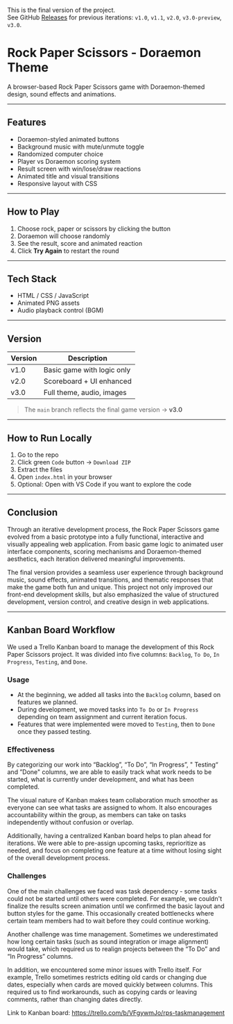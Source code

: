 This is the final version of the project.  
See GitHub [Releases](https://github.com/jiajunnn42o/rock-paper-scissors-assignment) for previous iterations: `v1.0`, `v1.1`, `v2.0`, `v3.0-preview`, `v3.0`.

# Rock Paper Scissors - Doraemon Theme

A browser-based Rock Paper Scissors game with Doraemon-themed design, sound effects and animations.

---

## Features

-  Doraemon-styled animated buttons
-  Background music with mute/unmute toggle
-  Randomized computer choice
-  Player vs Doraemon scoring system
-  Result screen with win/lose/draw reactions
-  Animated title and visual transitions
-  Responsive layout with CSS

---

##  How to Play

1. Choose rock, paper or scissors by clicking the button
2. Doraemon will choose randomly
3. See the result, score and animated reaction
4. Click **Try Again** to restart the round

---

## Tech Stack

- HTML / CSS / JavaScript
- Animated PNG assets
- Audio playback control (BGM)

---

## Version

| Version | Description                |
|---------|----------------------------|
| v1.0    | Basic game with logic only |
| v2.0    | Scoreboard + UI enhanced   |
| v3.0    | Full theme, audio, images  |

> The `main` branch reflects the final game version → **v3.0**

---

## How to Run Locally

1. Go to the repo  
2. Click green `Code` button → `Download ZIP`  
3. Extract the files  
4. Open `index.html` in your browser  
5. Optional: Open with VS Code if you want to explore the code

---

## Conclusion

Through an iterative development process, the Rock Paper Scissors game evolved from a basic prototype into a fully functional, interactive and visually appealing web application. From basic game logic to animated user interface components, scoring mechanisms and Doraemon-themed aesthetics, each iteration delivered meaningful improvements.

The final version provides a seamless user experience through background music, sound effects, animated transitions, and thematic responses that make the game both fun and unique. This project not only improved our front-end development skills, but also emphasized the value of structured development, version control, and creative design in web applications.

---

## Kanban Board Workflow

We used a Trello Kanban board to manage the development of this Rock Paper Scissors project. It was divided into five columns: `Backlog`, `To Do`, `In Progress`, `Testing`, and `Done`.

### Usage
- At the beginning, we added all tasks into the `Backlog` column, based on features we planned.
- During development, we moved tasks into `To Do` or `In Progress` depending on team assignment and current iteration focus.
- Features that were implemented were moved to `Testing`, then to `Done` once they passed testing.

### Effectiveness
By categorizing our work into “Backlog”, “To Do”, “In Progress”, " Testing“ and ”Done" columns, we are able to easily track what work needs to be started, what is currently under development, and what has been completed.

The visual nature of Kanban makes team collaboration much smoother as everyone can see what tasks are assigned to whom. It also encourages accountability within the group, as members can take on tasks independently without confusion or overlap.

Additionally, having a centralized Kanban board helps to plan ahead for iterations. We were able to pre-assign upcoming tasks, reprioritize as needed, and focus on completing one feature at a time without losing sight of the overall development process.

### Challenges
One of the main challenges we faced was task dependency - some tasks could not be started until others were completed. For example, we couldn't finalize the results screen animation until we confirmed the basic layout and button styles for the game. This occasionally created bottlenecks where certain team members had to wait before they could continue working.

Another challenge was time management. Sometimes we underestimated how long certain tasks (such as sound integration or image alignment) would take, which required us to realign projects between the “To Do” and “In Progress” columns.

In addition, we encountered some minor issues with Trello itself. For example, Trello sometimes restricts editing old cards or changing due dates, especially when cards are moved quickly between columns. This required us to find workarounds, such as copying cards or leaving comments, rather than changing dates directly.

Link to Kanban board: https://trello.com/b/VFgywmJo/rps-taskmanagement